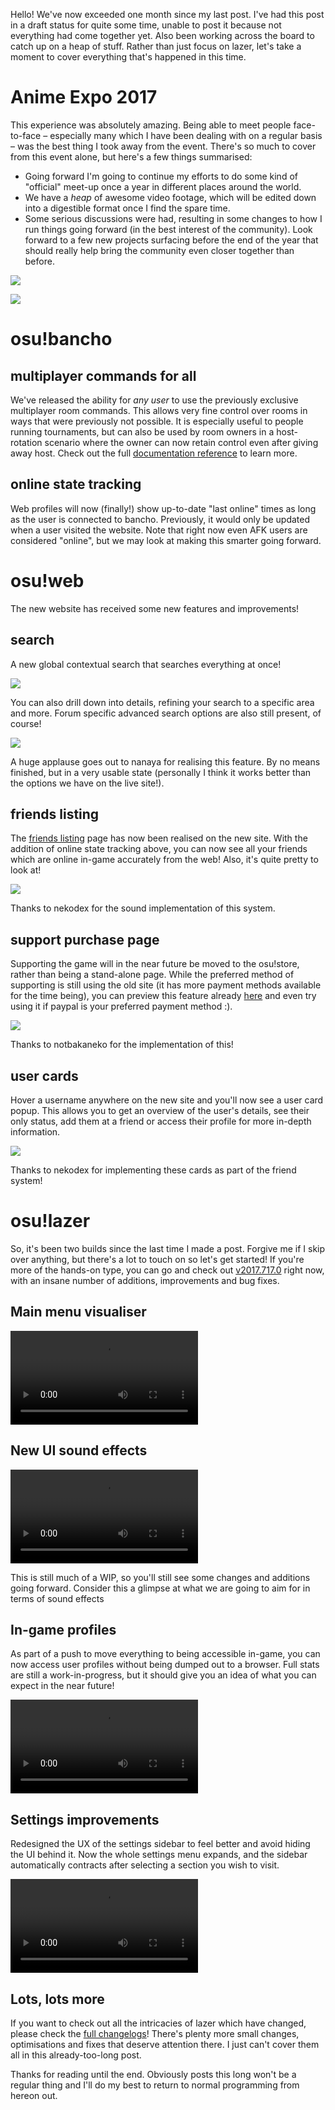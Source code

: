 Hello! We've now exceeded one month since my last post. I've had this post in a draft status for quite some time, unable to post it because not everything had come together yet. Also been working across the board to catch up on a heap of stuff. Rather than just focus on lazer, let's take a moment to cover everything that's happened in this time.

# Anime Expo 2017

This experience was absolutely amazing. Being able to meet people face-to-face – especially many which I have been dealing with on a regular basis – was the best thing I took away from the event. There's so much to cover from this event alone, but here's a few things summarised:

- Going forward I'm going to continue my efforts to do some kind of "official" meet-up once a year in different places around the world.
- We have a *heap* of awesome video footage, which will be edited down into a digestible format once I find the spare time.
- Some serious discussions were had, resulting in some changes to how I run things going forward (in the best interest of the community). Look forward to a few new projects surfacing before the end of the year that should really help bring the community even closer together than before.

![](https://puu.sh/wLM65/c69ada6168.jpg)

![](https://puu.sh/wLM6L/1e9371910b.jpg)

# osu!bancho

## multiplayer commands for all

We've released the ability for *any user* to use the previously exclusive multiplayer room commands. This allows very fine control over rooms in ways that were previously not possible. It is especially useful to people running tournaments, but can also be used by room owners in a host-rotation scenario where the owner can now retain control even after giving away host. Check out the full [documentation reference](https://osu.ppy.sh/help/wiki/Tournament_Management_Commands) to learn more.

## online state tracking

Web profiles will now (finally!) show up-to-date "last online" times as long as the user is connected to bancho. Previously, it would only be updated when a user visited the website. Note that right now even AFK users are considered "online", but we may look at making this smarter going forward.

# osu!web

The new website has received some new features and improvements!

## search

A new global contextual search that searches everything at once!

![](https://puu.sh/wLKPv/4fd9941860.png)

You can also drill down into details, refining your search to a specific area and more. Forum specific advanced search options are also still present, of course!

![](https://puu.sh/wLKQx/d43b8956b3.png)

A huge applause goes out to nanaya for realising this feature. By no means finished, but in a very usable state (personally I think it works better than the options we have on the live site!).

## friends listing

The [friends listing](https://osu.ppy.sh/home/friends) page has now been realised on the new site. With the addition of online state tracking above, you can now see all your friends which are online in-game accurately from the web! Also, it's quite pretty to look at!

![](https://puu.sh/wLL9M/c500ad473b.png)

Thanks to nekodex for the sound implementation of this system.

## support purchase page

Supporting the game will in the near future be moved to the osu!store, rather than being a stand-alone page. While the preferred method of supporting is still using the old site (it has more payment methods available for the time being), you can preview this feature already [here](https://osu.ppy.sh/store/product/208) and even try using it if paypal is your preferred payment method :).

![](https://puu.sh/wLLhI/98ad04bd41.png)

Thanks to notbakaneko for the implementation of this!

## user cards

Hover a username anywhere on the new site and you'll now see a user card popup. This allows you to get an overview of the user's details, see their only status, add them at a friend or access their profile for more in-depth information.

![](https://puu.sh/wLLmJ/58e72dee74.png)

Thanks to nekodex for implementing these cards as part of the friend system!

# osu!lazer

So, it's been two builds since the last time I made a post. Forgive me if I skip over anything, but there's a lot to touch on so let's get started! If you're more of the hands-on type, you can go and check out [v2017.717.0](https://github.com/ppy/osu/releases/tag/v2017.717.0) right now, with an insane number of additions, improvements and bug fixes.

## Main menu visualiser

<video src="//puu.sh/zPnp7/b20ec012ed.mp4" controls preload="metadata"></video>

## New UI sound effects

<video src="//puu.sh/zPnVh/cbd5f901f3.mp4" controls preload="metadata"></video>

This is still much of a WIP, so you'll still see some changes and additions going forward. Consider this a glimpse at what we are going to aim for in terms of sound effects

## In-game profiles

As part of a push to move everything to being accessible in-game, you can now access user profiles without being dumped out to a browser. Full stats are still a work-in-progress, but it should give you an idea of what you can expect in the near future!

<video src="//puu.sh/zPnVH/c61ea68769.mp4" controls preload="metadata"></video>

## Settings improvements

Redesigned the UX of the settings sidebar to feel better and avoid hiding the UI behind it. Now the whole settings menu expands, and the sidebar automatically contracts after selecting a section you wish to visit.

<video src="//puu.sh/zPnW7/107331d4eb.mp4" controls preload="metadata"></video>

## Lots, lots more

If you want to check out all the intricacies of lazer which have changed, please check the [full changelogs](https://github.com/ppy/osu/releases)! There's plenty more small changes, optimisations and fixes that deserve attention there. I just can't cover them all in this already-too-long post.

Thanks for reading until the end. Obviously posts this long won't be a regular thing and I'll do my best to return to normal programming from hereon out.